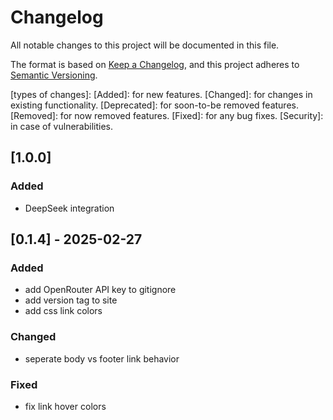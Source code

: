 # Changelog
All notable changes to this project will be documented in this file.

The format is based on [Keep a Changelog](https://keepachangelog.com/en/1.1.0/), and this project adheres to [Semantic Versioning](https://semver.org/spec/v2.0.0.html).

[types of changes]:
[Added]:  for new features.
[Changed]: for changes in existing functionality.
[Deprecated]: for soon-to-be removed features.
[Removed]: for now removed features.
[Fixed]: for any bug fixes.
[Security]: in case of vulnerabilities.

## [1.0.0]
### Added
- DeepSeek integration

## [0.1.4] - 2025-02-27
### Added
- add OpenRouter API key to gitignore
- add version tag to site
- add css link colors

### Changed
- seperate body vs footer link behavior

### Fixed
- fix link hover colors